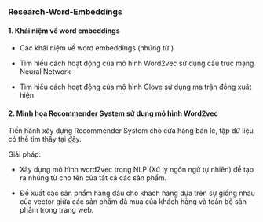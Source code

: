 ### Research-Word-Embeddings
#### 1. Khái niệm về word embeddings

* Các khái niệm về word embeddings (nhúng từ )

* Tìm hiểu cách hoạt động của mô hình Word2vec sử dụng cấu trúc mạng Neural Network

* Tìm hiểu cách hoạt động của mô hình Glove sử dụng ma trận đồng xuất hiện

#### 2. Minh họa Recommender System sử dụng mô hình Word2vec

Tiến hành xây dựng Recommender System cho cửa hàng bán lẻ, tập dữ liệu có thể tìm thấy tại [đây](https://archive.ics.uci.edu/ml/machine-learning-databases/00352/).

Giải pháp: 

* Xây dựng mô hình word2vec trong NLP (Xử lý ngôn ngữ tự nhiên) để tạo ra nhúng từ cho tên của tất cả các sản phẩm.

* Đề xuất các sản phẩm hàng đầu cho khách hàng dựa trên sự giống nhau của vector giữa các sản phẩm đã mua của khách hàng và toàn bộ sản phẩm trong trang web.
